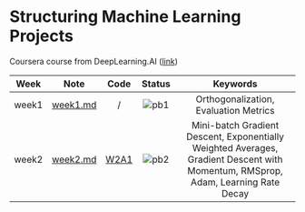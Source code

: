 # Structuring Machine Learning Projects
Coursera course from DeepLearning.AI ([link](https://www.coursera.org/learn/machine-learning-projects?specialization=deep-learning))

<div align="center">

| **Week** |                                              **Note**                                             |                                                 **Code**                                                |              **Status**              |                    **Keywords**                     |
|:--------:|:-------------------------------------------------------------------------------------------------:|:-------------------------------------------------------------------------------------------------------:|:------------------------------------:|:-------------------------------------------------------------------------------------------------------:|
|   week1  | [week1.md](https://github.com/yixiaowang2001/Deep-Learning_Notes/blob/main/Course2/note/week1.md) | / |  ![pb1](https://progress-bar.dev/0) | Orthogonalization, Evaluation Metrics |
|   week2  | [week2.md](https://github.com/yixiaowang2001/Deep-Learning_Notes/blob/main/Course2/note/week2.md) | [W2A1](https://github.com/yixiaowang2001/Deep-Learning_Notes/blob/main/Course3/code/W2A1/Optimization_methods.ipynb) |  ![pb2](https://progress-bar.dev/0) | Mini-batch Gradient Descent, Exponentially Weighted Averages, Gradient Descent with Momentum, RMSprop, Adam, Learning Rate Decay |
</div>